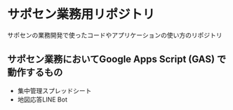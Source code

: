 # サポセン業務用リポジトリ
サポセンの業務開発で使ったコードやアプリケーションの使い方のリポジトリ

## サポセン業務においてGoogle Apps Script (GAS) で動作するもの
  - 集中管理スプレッドシート
  - 地図応答LINE Bot
